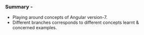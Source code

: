 ### Summary -  
- Playing around concepts of Angular version-7.
- Different branches corresponds to different concepts learnt & concerned examples.
